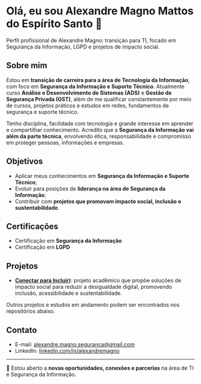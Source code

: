# Olá, eu sou Alexandre Magno Mattos do Espírito Santo 👋

Perfil profissional de Alexandre Magno: transição para TI, focado em Segurança da Informação, LGPD e projetos de impacto social.

## Sobre mim
Estou em **transição de carreira para a área de Tecnologia da Informação**, com foco em **Segurança da Informação e Suporte Técnico**. Atualmente curso **Análise e Desenvolvimento de Sistemas (ADS)** e **Gestão de Segurança Privada (GST)**, além de me qualificar constantemente por meio de cursos, projetos práticos e estudos em redes, fundamentos de segurança e suporte técnico.

Tenho disciplina, facilidade com tecnologia e grande interesse em aprender e compartilhar conhecimento. Acredito que a **Segurança da Informação vai além da parte técnica**, envolvendo ética, responsabilidade e compromisso em proteger pessoas, informações e empresas.

## Objetivos
- Aplicar meus conhecimentos em **Segurança da Informação e Suporte Técnico**;  
- Evoluir para posições de **liderança na área de Segurança da Informação**;  
- Contribuir com **projetos que promovam impacto social, inclusão e sustentabilidade**.

## Certificações
- Certificação em **Segurança da Informação**  
- Certificação em **LGPD**  

## Projetos
- **[Conectar para Incluir](https://github.com/AlexandreMagnoInfSec/Projeto-Conectar-para-Incluir))**: projeto acadêmico que propõe soluções de impacto social para reduzir a desigualdade digital, promovendo inclusão, acessibilidade e sustentabilidade.  

Outros projetos e estudos em andamento podem ser encontrados nos repositórios abaixo.

## Contato
- E-mail: alexandre.magno.seguranca@gmail.com  
- LinkedIn: [linkedin.com/in/alexandremagno](www.linkedin.com/in/alexandre-magno-infosec)  

---

🔹 Estou aberto a **novas oportunidades, conexões e parcerias** na área de TI e Segurança da Informação.
